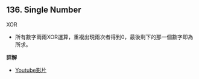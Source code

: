 ## 136. Single Number

XOR

- 所有數字兩兩XOR運算，重複出現兩次者得到0，最後剩下的那一個數字即為所求。

**詳解**
- [Youtube影片](https://www.youtube.com/live/Hy1hE0HBR3U?si=9R5s-oIoIgkV5J3f)